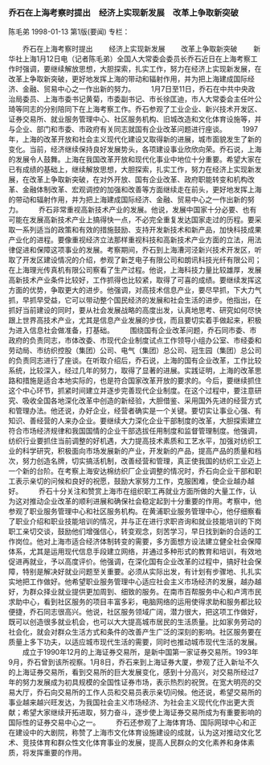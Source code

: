 ### 乔石在上海考察时提出　经济上实现新发展　改革上争取新突破
陈毛弟
1998-01-13
第1版(要闻)
专栏：

　　乔石在上海考察时提出
　　经济上实现新发展
　　改革上争取新突破
　　新华社上海1月12日电（记者陈毛弟）全国人大常委会委员长乔石近日在上海考察工作时强调，要继续解放思想，大胆探索，扎实工作，努力在经济上实现新发展，在改革上争取新突破，更好地发挥上海的带动和辐射作用，并为把上海建成国际经济、金融、贸易中心之一作出新的努力。
　　1月7日至11日，乔石在中共中央政治局委员、上海市委书记黄菊，市委副书记、市长徐匡迪，市人大常委会主任叶公琦等同志的分别陪同下在上海考察工作。乔石参观了工业企业、新兴技术开发区、证券交易所、就业服务管理中心、社区服务机构、旧城改造和文化体育设施等，并与企业、部门和市委、市政府有关同志就国有企业改革问题进行座谈。
　　1997年，上海的改革开放和社会主义现代化建设又取得新的进展，城市面貌发生了新的变化。当前，经济继续保持良好发展势头，各项建设事业欣欣向荣。乔石说，上海的发展令人鼓舞。上海在我国改革开放和现代化事业中地位十分重要。希望大家在已有成绩的基础上，继续解放思想，大胆探索，扎实工作，努力在经济上实现新发展，在改革上争取新突破，在对外开放、国有企业改革、政府职能转变和机构改革、金融体制改革、宏观调控的加强和改善等方面继续走在前头，更好地发挥上海的带动和辐射作用，并为把上海建成国际经济、金融、贸易中心之一作出新的努力。
　　乔石非常重视高新技术产业的发展。他说，发展中国家十分必要、也有可能在发展高新技术产业上搞得快一点，不必完全重复发达国家走过的历程。要采取一系列适当的政策和有效的措施鼓励、支持开发新技术和新产品，加快科技成果产业化的进程。要像重视经济立法那样重视科技和高新技术产业方面的立法，用法律促进和保障这项事业的发展。考察期间，乔石到上海漕河泾新兴技术开发区，听取了开发区建设情况的介绍，参观了新芝电子有限公司和朗讯科技光纤有限公司；在上海理光传真机有限公司察看了生产过程。他说，上海科技力量比较雄厚，发展高新技术产业条件比较好，工作抓得也比较紧，取得了可喜的成绩。要继续发挥这方面的优势，争取更大的进步。他强调，对高技术信息产业，要尽早抓，下大力气抓，早抓早受益，它可以带动整个国民经济的发展和社会生活的进步。他指出，在抓好当前建设的同时，要从社会发展战略的高度出发，认真地思考、研究如何尽快跟上世界高技术产业，尤其是信息产业发展的步伐，而且要切实着手做起来，积极为进入信息社会做准备，打基础。
　　围绕国有企业改革问题，乔石同市委、市政府的负责同志，市体改委、市现代企业制度试点工作领导小组办公室、市经委和劳动局、市纺织控股（集团）公司、电气（集团）总公司、冠生园（集团）总公司的负责同志进行了座谈。在听取介绍后，乔石说，上海的国有企业改革，工作比较系统，比较深入，经过几年的努力，取得了显著的进展。实践证明，上海的改革思路和措施是适合本地实际的，也是符合国家改革开放的要求的。今后，要继续抓住这个中心环节，抓紧时间建立并逐步完善现代企业制度。在这个过程中，要注意研究、吸收全国各地深化改革中创造的新经验，大胆借鉴、采用国外先进的经营方式和管理办法。他还说，办好企业，经营者确实是一个关键。要切实让事业心强、有知识、善经营的人来办企业。要继续大力深化企业干部制度的改革，大胆探索建立符合市场经济规律和我国国情的企业干部选拔任用制度和监督管理制度。他强调，纺织行业要抓住当前调整的好机遇，大力提高技术素质和工艺水平，加强对纺织工业的科学研究，积极面向市场发展新的产业，开发新的产品，提高产品的质量和档次，努力创造名牌，切实搞活机制，改善经营和管理，真正使我国的纺织工业迈上一个新的台阶。在考察上海安达棉纺织厂企业调整的情况时，乔石向企业干部和职工表示亲切的问候和良好的祝愿，鼓励大家努力工作，克服困难，使企业越办越好。
　　乔石十分关注和赞赏上海市在组织职工再就业方面所做的大量工作，认为这对推动企业改革的顺利进展和确保社会稳定起到十分重要的作用。考察中，他参观了职业服务管理中心和社区服务机构。在黄浦职业服务管理中心，他仔细察看了职业介绍和职业技能培训的情况，并与正在进行求职咨询和就业技能培训的下岗职工亲切交谈，鼓励他们增强信心，转变观念，刻苦学习，早日找到新的合适的工作岗位。他对上海市适合经济体制转变的需要，多方面想方设法建立健全社会保障体系，尤其是运用现代信息手段建立网络，并通过多种形式的教育和培训，有效地促进再就业，予以高度评价。他强调，在深化国有企业改革的过程中，搞好社会保障，特别是解决好就业问题至关重要。必须从实际出发，有计划有步骤地、扎扎实实地把工作做好。他希望职业服务管理中心适应社会主义市场经济的发展，越办越好，为群众择业就业提供更加周到、细致的服务。在南市百帮服务中心和卢湾市民求助中心，看到社区服务的项目丰富多彩，电脑网络的运用使得求助和服务都比较便捷，乔石同志很高兴。他说，社区服务领域广阔，潜力很大，把这项工作做好，既可以创造很多就业机会，也可以大大提高城市居民的生活质量。比如家务劳动的社会化，就会对群众生活方式和条件的改善产生广泛的深刻的影响。社区服务要在质量上多下功夫，以适应城市现代生活的需要，同时也推动城市现代生活的发展。
　　成立于1990年12月的上海证券交易所，是新中国第一家证券交易所。1993年9月，乔石曾到该所视察。1月8日，乔石来到上海证券大厦，参观了迁入新址不久的上海证券交易所，看到交易所的巨大发展变化，感到十分高兴，对交易所经过7年的努力发展成为初具规模的全国性证券市场，表示热烈的祝贺。在宽大明亮的交易大厅，乔石向交易所的工作人员和交易员表示亲切问候。他还说，希望交易所的事业越来越兴旺发达，为我国社会主义市场经济、为社会主义现代化作出更大贡献；希望大家继续开拓进取，努力奋斗，逐步使上海证券交易所成为有重要影响的国际性的证券交易中心之一。
　　乔石还参观了上海体育场、国际网球中心和正在建设中的大剧院，称赞了上海市文化体育设施建设的成就，认为这对推动文化艺术、竞技体育和群众性文化体育事业的发展，提高人民群众的文化素养和身体素质，将发挥重要的作用。
